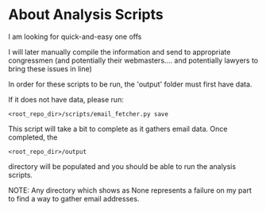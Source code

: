 # About Analysis Scripts

I am looking for quick-and-easy one offs

I will later manually compile the information and send to appropriate congressmen (and potentially their webmasters.... and potentially lawyers to bring these issues in line)

In order for these scripts to be run, the 'output' folder must first have data.

If it does not have data, please run:
```
<root_repo_dir>/scripts/email_fetcher.py save
```

This script will take a bit to complete as it gathers email data.  Once completed, the 
```
<root_repo_dir>/output
```
directory will be populated and you should be able to run the analysis scripts.


NOTE:  Any directory which shows as None represents a failure on my part to find a way to gather email addresses.
